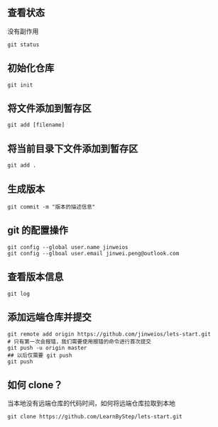 ## 查看状态

没有副作用

```shell
git status
```

## 初始化仓库

```shell
git init
```

## 将文件添加到暂存区

```shell
git add [filename]
```

## 将当前目录下文件添加到暂存区

```shell
git add .
```

## 生成版本

```shell
git commit -m "版本的描述信息"
```

## git 的配置操作

```shell
git config --global user.name jinweios
git config --glboal user.email jinwei.peng@outlook.com
```

## 查看版本信息

```shell
git log
```

## 添加远端仓库并提交

```shell
git remote add origin https://github.com/jinweios/lets-start.git
# 只有第一次会报错，我们需要使用报错的命令进行首次提交
git push -u origin master
## 以后仅需要 git push
git push
```

## 如何 clone？

当本地没有远端仓库的代码时间，如何将远端仓库拉取到本地

```shell
git clone https://github.com/LearnByStep/lets-start.git
```
